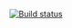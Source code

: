 [![Build status](https://ci.appveyor.com/api/projects/status/9aan1joi7kjocb5q?svg=true)](https://ci.appveyor.com/project/denis290788/aqa-hw-2-1)
